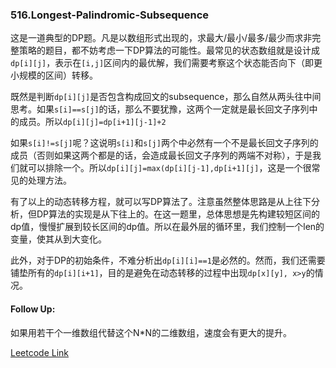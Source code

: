 ### 516.Longest-Palindromic-Subsequence

这是一道典型的DP题。凡是以数组形式出现的，求最大/最小/最多/最少而求非完整策略的题目，都不妨考虑一下DP算法的可能性。最常见的状态数组就是设计成```dp[i][j]```，表示在```[i,j]```区间内的最优解，我们需要考察这个状态能否向下（即更小规模的区间）转移。

既然是判断```dp[i][j]```是否包含构成回文的subsequence，那么自然从两头往中间思考。如果```s[i]==s[j]```的话，那么不要犹豫，这两个一定就是最长回文子序列中的成员。所以```dp[i][j]=dp[i+1][j-1]+2```

如果```s[i]!=s[j]```呢？这说明```s[i]```和```s[j]```两个中必然有一个不是最长回文子序列的成员（否则如果这两个都是的话，会造成最长回文子序列的两端不对称），于是我们就可以排除一个。所以```dp[i][j]=max(dp[i][j-1],dp[i+1][j]```，这是一个很常见的处理方法。

有了以上的动态转移方程，就可以写DP算法了。注意虽然整体思路是从上往下分析，但DP算法的实现是从下往上的。在这一题里，总体思想是先构建较短区间的dp值，慢慢扩展到较长区间的dp值。所以在最外层的循环里，我们控制一个len的变量，使其从到大变化。

此外，对于DP的初始条件，不难分析出```dp[i][i]==1```是必然的。然而，我们还需要铺垫所有的```dp[i][i+1]```，目的是避免在动态转移的过程中出现```dp[x][y], x>y```的情况。

#### Follow Up:
如果用若干个一维数组代替这个N\*N的二维数组，速度会有更大的提升。


[Leetcode Link](https://leetcode.com/problems/longest-palindromic-subsequence)
